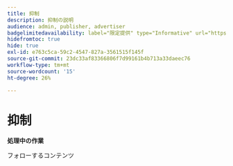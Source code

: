 ```yaml
---
title: 抑制
description: 抑制の説明
audience: admin, publisher, advertiser
badgelimitedavailability: label="限定提供" type="Informative" url="https://helpx.adobe.com/legal/product-descriptions/real-time-customer-data-platform-collaboration.html newtab=true"
hidefromtoc: true
hide: true
exl-id: e763c5ca-59c2-4547-827a-3561515f145f
source-git-commit: 23dc33af83366806f7d99161b4b713a33daeec76
workflow-type: tm+mt
source-wordcount: '15'
ht-degree: 26%

---
```


# 抑制

**処理中の作業**

フォローするコンテンツ
